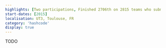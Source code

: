 ```yaml
---
highlights: [Two participations, Finished 2706th on 2815 teams who submitted a solution.]
start-dates: [2015]
localisation: UT3, Toulouse, FR
category: 'hashcode'
display: true
---
```

<!---
Gregoire Boiron <gregoire.boiron@gmail.com>
Copyright (c) 2018 Gregoire Boiron  All Rights Reserved.
--->

TODO